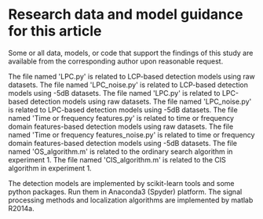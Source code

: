 # Research data and model guidance for this article
Some or all data, models, or code that support the findings of this study are available from the corresponding author upon reasonable request.

The file named 'LPC.py' is related to LCP-based detection models using raw datasets. 
The file named 'LPC_noise.py' is related to LCP-based detection models using -5dB datasets. 
The file named 'LPC.py' is related to LPC-based detection models using raw datasets. 
The file named 'LPC_noise.py' is related to LPC-based detection models using -5dB datasets. 
The file named 'Time or frequency features.py' is related to time or frequency domain features-based detection models using raw datasets. 
The file named 'Time or frequency features_noise.py' is related to time or frequency domain features-based detection models using -5dB datasets.
The file named 'OS_algorithm.m' is related to the ordinary search algorithm in experiment 1.
The file named 'CIS_algorithm.m' is related to the CIS algorithm in experiment 1.

The detection models are implemented by scikit-learn tools and some python packages. Run them in Anaconda3 (Spyder) platform. 
The signal processing methods and localization algorithms are implemented by matlab R2014a.
